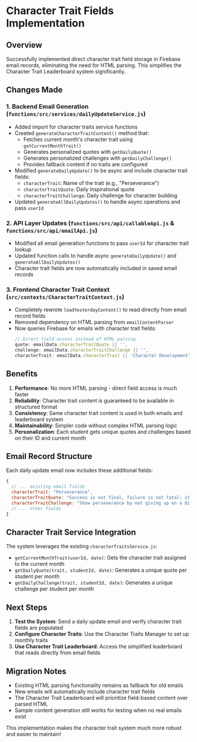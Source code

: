 # Character Trait Fields Implementation

## Overview

Successfully implemented direct character trait field storage in Firebase email records, eliminating the need for HTML parsing. This simplifies the Character Trait Leaderboard system significantly.

## Changes Made

### 1. Backend Email Generation (`functions/src/services/dailyUpdateService.js`)
- Added import for character traits service functions
- Created `generateCharacterTraitContent()` method that:
  - Fetches current month's character trait using `getCurrentMonthTrait()`
  - Generates personalized quotes with `getDailyQuote()`
  - Generates personalized challenges with `getDailyChallenge()`
  - Provides fallback content if no traits are configured
- Modified `generateDailyUpdate()` to be async and include character trait fields:
  - `characterTrait`: Name of the trait (e.g., "Perseverance")
  - `characterTraitQuote`: Daily inspirational quote
  - `characterTraitChallenge`: Daily challenge for character building
- Updated `generateAllDailyUpdates()` to handle async operations and pass `userId`

### 2. API Layer Updates (`functions/src/api/callableApi.js` & `functions/src/api/emailApi.js`)
- Modified all email generation functions to pass `userId` for character trait lookup
- Updated function calls to handle async `generateDailyUpdate()` and `generateAllDailyUpdates()`
- Character trait fields are now automatically included in saved email records

### 3. Frontend Character Trait Context (`src/contexts/CharacterTraitContext.js`)
- Completely rewrote `loadYesterdayContent()` to read directly from email record fields
- Removed dependency on HTML parsing from `emailContentParser`
- Now queries Firebase for emails with character trait fields:
  ```javascript
  // Direct field access instead of HTML parsing
  quote: emailData.characterTraitQuote || '',
  challenge: emailData.characterTraitChallenge || '',
  characterTrait: emailData.characterTrait || 'Character Development'
  ```

## Benefits

1. **Performance**: No more HTML parsing - direct field access is much faster
2. **Reliability**: Character trait content is guaranteed to be available in structured format
3. **Consistency**: Same character trait content is used in both emails and leaderboard system
4. **Maintainability**: Simpler code without complex HTML parsing logic
5. **Personalization**: Each student gets unique quotes and challenges based on their ID and current month

## Email Record Structure

Each daily update email now includes these additional fields:
```javascript
{
  // ... existing email fields
  characterTrait: "Perseverance",
  characterTraitQuote: "Success is not final, failure is not fatal: it is the courage to continue that counts.",
  characterTraitChallenge: "Show perseverance by not giving up on a difficult task today.",
  // ... other fields
}
```

## Character Trait Service Integration

The system leverages the existing `characterTraitsService.js`:
- `getCurrentMonthTrait(userId, date)`: Gets the character trait assigned to the current month
- `getDailyQuote(trait, studentId, date)`: Generates a unique quote per student per month
- `getDailyChallenge(trait, studentId, date)`: Generates a unique challenge per student per month

## Next Steps

1. **Test the System**: Send a daily update email and verify character trait fields are populated
2. **Configure Character Traits**: Use the Character Traits Manager to set up monthly traits
3. **Use Character Trait Leaderboard**: Access the simplified leaderboard that reads directly from email fields

## Migration Notes

- Existing HTML parsing functionality remains as fallback for old emails
- New emails will automatically include character trait fields
- The Character Trait Leaderboard will prioritize field-based content over parsed HTML
- Sample content generation still works for testing when no real emails exist

This implementation makes the character trait system much more robust and easier to maintain!